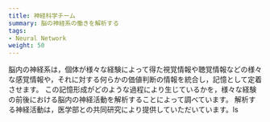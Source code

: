 ```yaml
---
title: 神経科学チーム
summary: 脳の神経系の働きを解析する
tags:
- Neural Network
weight: 50
---
```


脳内の神経系は，個体が様々な経験によって得た視覚情報や聴覚情報などの様々な感覚情報や，それに対する何らかの価値判断の情報を統合し，記憶として定着させます。
この記憶形成がどのような過程により生じているかを，様々な経験の前後における脳内の神経活動を解析することによって調べています。 解析する神経活動は，医学部との共同研究により提供していただいています。ls

